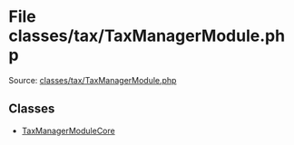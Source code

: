File classes/tax/TaxManagerModule.php
=========

Source: [classes/tax/TaxManagerModule.php](https://github.com/PrestaShop/PrestaShop/blob/1.6.0.9/classes/tax/TaxManagerModule.php)


Classes
-------

* [TaxManagerModuleCore](class.TaxManagerModuleCore.md)


